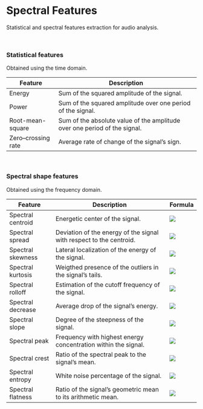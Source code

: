 # Spectral Features
Statistical and spectral features extraction for audio analysis.

<br>



### Statistical features

Obtained using the time domain.

| Feature            | Description                                                  |
| ------------------ | ------------------------------------------------------------ |
| Energy             | Sum of the squared amplitude of the signal.                  |
| Power              | Sum of the squared amplitude over one period of the signal.  |
| Root-mean-square   | Sum of the absolute value of the amplitude over one period of the signal. |
| Zero–crossing rate | Average rate of change of the signal’s sign.                 |

<br>



### Spectral shape features

Obtained using the frequency domain.

| Feature           | Description                                                  | Formula                                                      |
| ----------------- | ------------------------------------------------------------ | ------------------------------------------------------------ |
| Spectral centroid | Energetic center of the signal.                              | <img src="https://render.githubusercontent.com/render/math?math=\color{grey}\mu_1=\dfrac{\sum_{k=0}^N\textbar X_k\textbar\, k}{\sum_{k=0}^N\textbar X_k\textbar}"> |
| Spectral spread   | Deviation of the energy of the signal with respect to the centroid. | <img src="https://render.githubusercontent.com/render/math?math=\color{grey}\mu_2=\sqrt{\dfrac{\sum_{k=0}^N(k-\mu_1)^2\,\|X_k\|}{\sum_{k=0}^N\|X_k\|}}"> |
| Spectral skewness | Lateral localization of the energy of the signal.            | <img src="https://render.githubusercontent.com/render/math?math=\color{grey}\mu_3=\dfrac{\sum_{k=0}^N(k-\mu_1)^3\,\|X_k\|}{\mu_2^3\,\sum_{k=0}^N\|X_k\|}"> |
| Spectral kurtosis | Weigthed presence of the outliers in the signal’s tails.     | <img src="https://render.githubusercontent.com/render/math?math=\color{grey}\mu_4=\dfrac{\sum_{k=0}^N(k-\mu_1)^4\,\|X_k\|}{\mu_2^4\,\sum_{k=0}^N\|X_k\|}-3"> |
| Spectral rolloff  | Estimation of the cutoff frequency of the signal.            | <img src="https://render.githubusercontent.com/render/math?math=\color{grey}\mathrm{R}=k\Bigg \|_{\sum_{k=0}^N\|X_k\|=\tau\sum_{k=0}^N\|X_k\|}"> |
| Spectral decrease | Average drop of the signal’s energy.                         | <img src="https://render.githubusercontent.com/render/math?math=\color{grey}\mathrm{D}=\dfrac{\sum_{k=0}^N\frac{\|X_k\|-\|X_0\|}{N-1}}{\sum_{k=0}^N\|X_k\|}"> |
| Spectral slope    | Degree of the steepness of the signal.                       | <img src="https://render.githubusercontent.com/render/math?math=\color{grey}\mathrm{S}=\dfrac{\sum_{k=0}^N(k-\bar{k})(\|X_k\|-\bar{\|X_k\|})}{\sum_{k=0}^N(k-\bar{k})^2}"> |
| Spectral peak     | Frequency with highest energy concentration within the signal. | <img src="https://render.githubusercontent.com/render/math?math=\color{grey}\mathrm{P}=\max(\|X_k\|)"> |
| Spectral crest    | Ratio of the spectral peak to the signal’s mean.             | <img src="https://render.githubusercontent.com/render/math?math=\color{grey}\mathrm{C}=\dfrac{\max(\|X_k\|)}{\bar{\|X_k\|}}"> |
| Spectral entropy  | White noise percentage of the signal.                        | <img src="https://render.githubusercontent.com/render/math?math=\color{grey}\mathrm{E}=-\dfrac{\sum_{k=0}^N\tilde{\|X_k\|}\,\log(\tilde{\|X_k\|})}{\log(N)}"> |
| Spectral flatness | Ratio of the signal’s geometric mean to its arithmetic mean. | <img src="https://render.githubusercontent.com/render/math?math=\color{grey}\mathrm{F}=\dfrac{\sqrt[N]{\prod_{k=0}^N\|X_k\|}}{\frac{1}{N}\sum_{k=0}^N\|X_k\|}"> |
